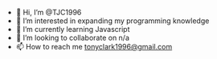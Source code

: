 - 👋 Hi, I’m @TJC1996
- 👀 I’m interested in expanding my programming knowledge
- 🌱 I’m currently learning Javascript
- 💞️ I’m looking to collaborate on n/a
- 📫 How to reach me tonyclark1996@gmail.com

<!---
TJC1996/TJC1996 is a ✨ special ✨ repository because its `README.md` (this file) appears on your GitHub profile.
You can click the Preview link to take a look at your changes.
--->
